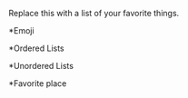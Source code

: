 Replace this with a list of your favorite things.

 *Emoji

*Ordered Lists

*Unordered Lists

*Favorite place
